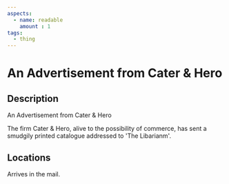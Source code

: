 ```yaml
---
aspects: 
  - name: readable
    amount : 1
tags:
  - thing
---
```


# An Advertisement from Cater & Hero

## Description
An Advertisement from Cater & Hero

The firm Cater & Hero, alive to the possibility of commerce, has sent a smudgily printed catalogue addressed to 'The Libarianm'.

## Locations
Arrives in the mail.

